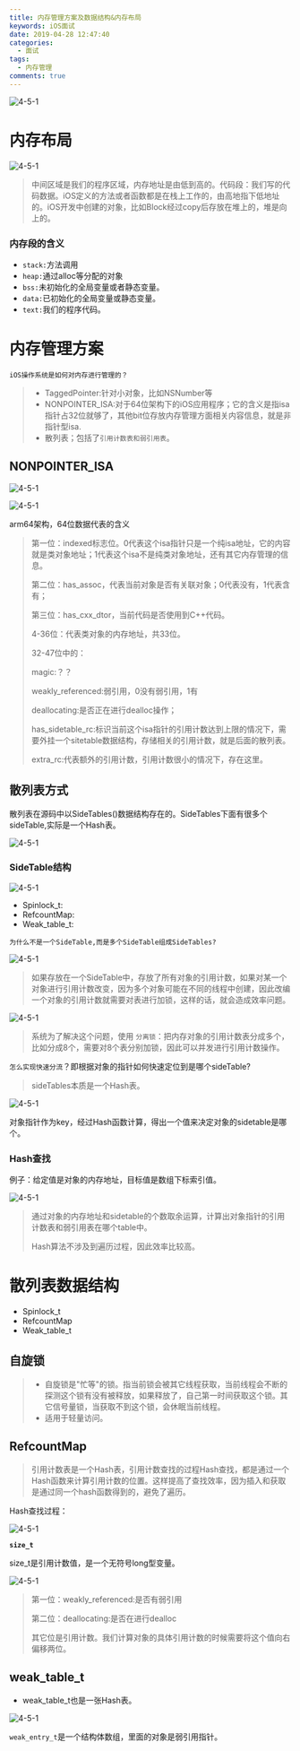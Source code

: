 ```yaml
---
title: 内存管理方案及数据结构&内存布局
keywords: iOS面试
date: 2019-04-28 12:47:40
categories: 
  - 面试
tags:
  - 内存管理
comments: true
---
```




![4-5-1](https://raw.githubusercontent.com/HaviLee/Blog-Images/master/Tech/6-1-0.png)

# 内存布局

![4-5-1](https://raw.githubusercontent.com/HaviLee/Blog-Images/master/Tech/6-1-1.png)

> 中间区域是我们的程序区域，内存地址是由低到高的。代码段：我们写的代码数据。iOS定义的方法或者函数都是在栈上工作的，由高地指下低地址的。iOS开发中创建的对象，比如Block经过copy后存放在堆上的，堆是向上的。

### 内存段的含义

- `stack:`方法调用
- `heap:`通过alloc等分配的对象
- `bss:`未初始化的全局变量或者静态变量。
- `data:`已初始化的全局变量或静态变量。
- `text:`我们的程序代码。

# 内存管理方案

`iOS操作系统是如何对内存进行管理的？`

> - TaggedPointer:针对小对象，比如NSNumber等
> - NONPOINTER_ISA:对于64位架构下的iOS应用程序；它的含义是指isa指针占32位就够了，其他bit位存放内存管理方面相关内容信息，就是非指针型isa.
> - 散列表；包括了`引用计数表和弱引用表`。

## NONPOINTER_ISA

![4-5-1](https://raw.githubusercontent.com/HaviLee/Blog-Images/master/Tech/6-1-2.png)

![4-5-1](https://raw.githubusercontent.com/HaviLee/Blog-Images/master/Tech/6-1-4.png)

arm64架构，64位数据代表的含义

> 第一位：indexed标志位。0代表这个isa指针只是一个纯isa地址，它的内容就是类对象地址；1代表这个isa不是纯类对象地址，还有其它内存管理的信息。
>
> 第二位：has_assoc，代表当前对象是否有关联对象；0代表没有，1代表含有；
>
> 第三位：has_cxx_dtor，当前代码是否使用到C++代码。
>
> 4-36位：代表类对象的内存地址，共33位。
>
> 32-47位中的：
>
> magic:？？
>
> weakly_referenced:弱引用，0没有弱引用，1有
>
> deallocating:是否正在进行dealloc操作；
>
> has_sidetable_rc:标识当前这个isa指针的引用计数达到上限的情况下，需要外挂一个sitetable数据结构，存储相关的引用计数，就是后面的散列表。
>
> extra_rc:代表额外的引用计数，引用计数很小的情况下，存在这里。

## 散列表方式

散列表在源码中以SideTables()数据结构存在的。SideTables下面有很多个sideTable,实际是一个Hash表。

![4-5-1](https://raw.githubusercontent.com/HaviLee/Blog-Images/master/Tech/6-1-5.png)

### SideTable结构

![4-5-1](https://raw.githubusercontent.com/HaviLee/Blog-Images/master/Tech/6-1-6.png)

- Spinlock_t:
- RefcountMap:
- Weak_table_t:

`为什么不是一个SideTable,而是多个SideTable组成SideTables?`

![4-5-1](https://raw.githubusercontent.com/HaviLee/Blog-Images/master/Tech/6-1-7.png)

> 如果存放在一个SideTable中，存放了所有对象的引用计数，如果对某一个对象进行引用计数改变，因为多个对象可能在不同的线程中创建，因此改编一个对象的引用计数就需要对表进行加锁，这样的话，就会造成效率问题。

![4-5-1](https://raw.githubusercontent.com/HaviLee/Blog-Images/master/Tech/6-1-8.png)

> 系统为了解决这个问题，使用 `分离锁`：把内存对象的引用计数表分成多个，比如分成8个，需要对8个表分别加锁，因此可以并发进行引用计数操作。

`怎么实现快速分流`？即根据对象的指针如何快速定位到是哪个sideTable?

> sideTables本质是一个Hash表。

![4-5-1](https://raw.githubusercontent.com/HaviLee/Blog-Images/master/Tech/6-1-9.png)

对象指针作为key，经过Hash函数计算，得出一个值来决定对象的sidetable是哪个。

### Hash查找

例子：给定值是对象的内存地址，目标值是数组下标索引值。

![4-5-1](https://raw.githubusercontent.com/HaviLee/Blog-Images/master/Tech/6-1-10.png)

> 通过对象的内存地址和sidetable的个数取余运算，计算出对象指针的引用计数表和弱引用表在哪个table中。
>
> Hash算法不涉及到遍历过程，因此效率比较高。



# 散列表数据结构

- Spinlock_t
- RefcountMap
- Weak_table_t

## 自旋锁

> - 自旋锁是"忙等"的锁。指当前锁会被其它线程获取，当前线程会不断的探测这个锁有没有被释放，如果释放了，自己第一时间获取这个锁。其它信号量锁，当获取不到这个锁，会休眠当前线程。
> - 适用于轻量访问。

## RefcountMap

> 引用计数表是一个Hash表，引用计数查找的过程Hash查找，都是通过一个Hash函数来计算引用计数的位置。这样提高了查找效率，因为插入和获取是通过同一个hash函数得到的，避免了遍历。

Hash查找过程：

![4-5-1](https://raw.githubusercontent.com/HaviLee/Blog-Images/master/Tech/6-1-11.png)

**`size_t`**

size_t是引用计数值，是一个无符号long型变量。

![4-5-1](https://raw.githubusercontent.com/HaviLee/Blog-Images/master/Tech/6-1-12.png)

> 第一位：weakly_referenced:是否有弱引用
>
> 第二位：deallocating:是否在进行dealloc
>
> 其它位是引用计数。我们计算对象的具体引用计数的时候需要将这个值向右偏移两位。

## weak_table_t

- weak_table_t也是一张Hash表。

![4-5-1](https://raw.githubusercontent.com/HaviLee/Blog-Images/master/Tech/6-1-13.png)

`weak_entry_t`是一个结构体数组，里面的对象是弱引用指针。
